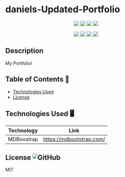 # daniels-Updated-Portfolio 

<p align="center">
    <img src="https://img.shields.io/github/repo-size/Dkallen117/daniels-Updated-Portfolio" />
    <img src="https://img.shields.io/github/languages/top/Dkallen117/daniels-Updated-Portfolio"  />
    <img src="https://img.shields.io/github/issues/Dkallen117/daniels-Updated-Portfolio" />
    <img src="https://img.shields.io/github/last-commit/Dkallen117/daniels-Updated-Portfolio" >
</p>
  
<p align="center">
    <img src="https://img.shields.io/badge/HTML-blue" />
    <img src="https://img.shields.io/badge/Javascript-yellow" />
    <img src="https://img.shields.io/badge/CSS-orange" />
    <img src="https://img.shields.io/badge/MDBoostrap-green" />
</p>

## Description 

My Portfolio!

## Table of Contents 📖

- [Technologies Used](#technologies-used-%EF%B8%8F)
- [License](#license-)

## Technologies Used 🖥️

| Technology  | Link                                   |
| ----------- | -------------------------------------- |
| MDBoostrap  | https://mdbootstrap.com/               |


## License ![GitHub](https://img.shields.io/github/license/smcheah/README-generator)

MIT
